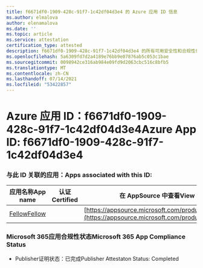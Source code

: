 ```yaml
---
title: f6671df0-1909-428c-91f7-1c42df04d3e4 的 Azure 应用 ID 信息
ms.author: elmalova
author: elenamalova
ms.date: ''
ms.topic: article
ms.service: attestation
certification_type: attested
description: f6671df0-1909-428c-91f7-1c42df04d3e4 的所有可用安全性和合规性信息。
ms.openlocfilehash: 5a6309fd7d2a4189e76bb9e07876ab5c053c1bae
ms.sourcegitcommit: 0098942ce316ab984e09fd9d2063cbc516c8bfb5
ms.translationtype: MT
ms.contentlocale: zh-CN
ms.lasthandoff: 07/14/2021
ms.locfileid: "53422857"
---
```

# <a name="azure-app-id-f6671df0-1909-428c-91f7-1c42df04d3e4"></a><span data-ttu-id="847ae-103">Azure 应用 ID：f6671df0-1909-428c-91f7-1c42df04d3e4</span><span class="sxs-lookup"><span data-stu-id="847ae-103">Azure App ID: f6671df0-1909-428c-91f7-1c42df04d3e4</span></span>


### <a name="apps-associated-with-this-id"></a><span data-ttu-id="847ae-104">与此 ID 关联的应用：</span><span class="sxs-lookup"><span data-stu-id="847ae-104">Apps associated with this ID:</span></span>
| <span data-ttu-id="847ae-105">**应用名称**</span><span class="sxs-lookup"><span data-stu-id="847ae-105">**App name**</span></span> | <span data-ttu-id="847ae-106">**认证**</span><span class="sxs-lookup"><span data-stu-id="847ae-106">**Certified**</span></span> | <span data-ttu-id="847ae-107">**在 AppSource 中查看**</span><span class="sxs-lookup"><span data-stu-id="847ae-107">**View in AppSource**</span></span> |
|-|-|-|
| [<span data-ttu-id="847ae-108">Fellow</span><span class="sxs-lookup"><span data-stu-id="847ae-108">Fellow</span></span>](https://docs.microsoft.com/en-us/microsoft-365-app-certification/forward/WA200002576) |  | [https://appsource.microsoft.com/product/office/WA200002576](https://appsource.microsoft.com/product/office/WA200002576) |

### <a name="microsoft-365-app-compliance-status"></a><span data-ttu-id="847ae-109">Microsoft 365应用合规性状态</span><span class="sxs-lookup"><span data-stu-id="847ae-109">Microsoft 365 App Compliance Status</span></span>
- <span data-ttu-id="847ae-110">Publisher证明状态：已完成</span><span class="sxs-lookup"><span data-stu-id="847ae-110">Publisher Attestaton Status: Completed</span></span>
